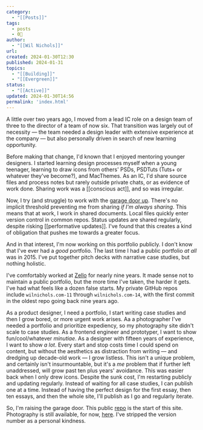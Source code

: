 ```yaml
---
category:
  - "[[Posts]]"
tags:
  - posts
  - 0🌲
author:
  - "[[Wil Nichols]]"
url: 
created: 2024-01-30T12:30
published: 2024-01-31
topics:
  - "[[Building]]"
  - "[[Evergreen]]"
status:
  - "[[Active]]"
updated: 2024-01-30T14:56
permalink: 'index.html'
---
```


A little over two years ago, I moved from a lead IC role on a design team of three to the director of a team of now six. That transition was largely out of necessity — the team needed a design leader with extensive experience at the company — but also personally driven in search of new learning opportunity.

Before making that change, I'd known that I enjoyed mentoring younger designers. I started learning design processes myself when a young teenager, learning to draw icons from others' PSDs, PSDTuts (Tuts+ or whatever they've become?), and MacThemes. As an IC, I'd share source files and process notes but rarely outside private chats, or as evidence of work done. Sharing work was a [[conscious act]], and so was irregular. 

Now, I try (and struggle) to work with the [garage door up](https://notes.andymatuschak.org/About_these_notes?stackedNotes=zCMhncA1iSE74MKKYQS5PBZ). There's no implicit  threshold preventing me from sharing _if I'm always sharing_. This means that at work, I work in shared documents. Local files quickly enter version control in common repos. Status updates are shared regularly, despite risking [[performative updates]]. I've found that this creates a kind of obligation that pushes me towards a greater focus.

And in that interest, I'm now working on this portfolio publicly. I don't know that I've ever had a _good_ portfolio. The last time I had a public portfolio _at all_ was in 2015. I've put together pitch decks with narrative case studies, but nothing holistic.

I've comfortably worked at [Zello](https://zello.com) for nearly nine years. It made sense not to maintain a public portfolio, but the more time I've taken, the harder it gets. I've had what feels like a dozen false starts. My private GitHub repos include `wilnichols.com-11` through `wilnichols.com-14`, with the first commit in the oldest repo going back nine years ago. 

As a product designer, I need a portfolio, I start writing case studies and then I grow bored, or more urgent work arises. Aa a photographer I've needed a portfolio and prioritize expediency, so my photography site didn't scale to case studies. As a frontend engineer and prototyper, I want to show fun/cool/whatever _minutiae_. As a designer with fifteen years of experience, I want to show _a lot_. Every start and stop costs time I could spend on content, but without the aesthetics as distraction from writing — and dredging up decade-old work — I grow listless. This isn't a unique problem, and certainly isn't insurmountable, but it's a _me_ problem that if further left unaddressed, will grow past ten plus years' avoidance. This was easier back when I only drew icons. Despite the sunk cost, I'm restarting publicly and updating regularly. Instead of waiting for all case studies, I can publish one at a time. Instead of having the perfect design for the first essay, then ten essays, and then the whole site, I'll publish as I go and regularly iterate. 

So, I'm raising the garage door. This public [repo](https://github.com/wilnichols/wilnichols.com) is the start of this site. Photography is still available, for now, [here](https://photography.wilnichols.com). I've stripped the version number as a personal kindness.



